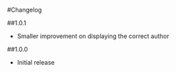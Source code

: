 #Changelog

##1.0.1

- Smaller improvement on displaying the correct author

##1.0.0

- Initial release